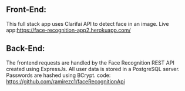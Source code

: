 
## Front-End:  
This full stack app uses Clarifai API to detect face in an image. 
Live app:https://face-recognition-app2.herokuapp.com/
## Back-End:
The frontend requests are handled by the Face Recognition REST API created using ExpressJs.
All user data is stored in a PostgreSQL server. Passwords are hashed using BCrypt. 
code: https://github.com/ramirezc1/faceRecognitionApi
